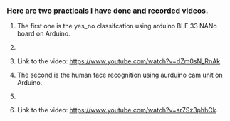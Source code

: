 ### Here are two practicals I have done and recorded videos.

1. The first one is the yes_no classifcation using arduino BLE 33 NANo board on Arduino. 
2. 
3. Link to the video: https://www.youtube.com/watch?v=dZm0sN_RnAk. 

2. The second is the human face recognition using aurduino cam unit on Arduino. 
3. 
4. Link to the video: https://www.youtube.com/watch?v=sr7Sz3phhCk. 
